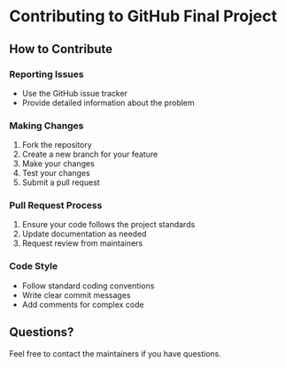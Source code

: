 # Contributing to GitHub Final Project

## How to Contribute

### Reporting Issues
- Use the GitHub issue tracker
- Provide detailed information about the problem

### Making Changes
1. Fork the repository
2. Create a new branch for your feature
3. Make your changes
4. Test your changes
5. Submit a pull request

### Pull Request Process
1. Ensure your code follows the project standards
2. Update documentation as needed
3. Request review from maintainers

### Code Style
- Follow standard coding conventions
- Write clear commit messages
- Add comments for complex code

## Questions?
Feel free to contact the maintainers if you have questions.
